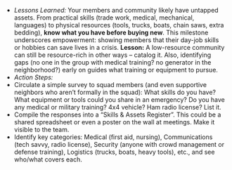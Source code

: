 - _Lessons Learned:_ Your members and community likely have untapped assets. From practical skills (trade work, medical, mechanical, languages) to physical resources (tools, trucks, boats, chain saws, extra bedding), **know what you have before buying new**. This milestone underscores empowerment: showing members that their day-job skills or hobbies can save lives in a crisis. **Lesson:** A low-resource community can still be resource-rich in other ways – catalog it. Also, identifying gaps (no one in the group with medical training? no generator in the neighborhood?) early on guides what training or equipment to pursue.  
- _Action Steps:_  
- Circulate a simple survey to squad members (and even supportive neighbors who aren’t formally in the squad): What skills do you have? What equipment or tools could you share in an emergency? Do you have any medical or military training? 4x4 vehicle? Ham radio license? List it.  
- Compile the responses into a “Skills & Assets Register”. This could be a shared spreadsheet or even a poster on the wall at meetings. Make it visible to the team.  
- Identify key categories: Medical (first aid, nursing), Communications (tech savvy, radio license), Security (anyone with crowd management or defense training), Logistics (trucks, boats, heavy tools), etc., and see who/what covers each.